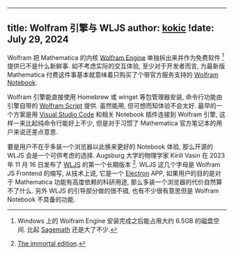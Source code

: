 
---
title: Wolfram 引擎与 WLJS
author: [kokic](/kokic.md)
!date: July 29, 2024
---

Wolfram 把 Mathematica 的内核 [Wolfram Engine](https://www.wolfram.com/engine) 单独拆出来并作为免费软件 [^wolfram-engine-size] 提供已不是什么新鲜事. 如不考虑实际的交互体验, 至少对于开发者而言, 为最新版 Mathematica 付费这件事基本就意味着只购买了个带官方服务支持的 [Wolfram Notebook](https://www.wolfram.com/notebooks). 

Wolfram 引擎能直接使用 Homebrew 或 winget 等包管理器安装, 命令行功能由引擎自带的 [Wolfram Script](https://www.wolfram.com/wolframscript) 提供. 虽然能用, 但可想而知体验不会太好. 最早的一个方案是用 [Visual Studio Code](https://code.visualstudio.com) 和相关 Notebook 插件连接到 Wolfram 引擎, 这样一来比起纯命令行能好上不少, 但是对于习惯了 Mathematica 官方笔记本的用户来说还差点意思. 

要是用户不在乎多装一个浏览器以此换来更好的 Notebook 体验, 那么开源的 WLJS 会是一个可供考虑的选择. Augsburg 大学的物理学家 Kirill Vasin 在 2023 年 11 月 16 日发布了 [WLJS](https://github.com/JerryI/wolfram-js-frontend) 的第一个长期版本 [^immortal-edition]. WLJS 这几个字母是 Wolfram JS Frontend 的缩写, 从技术上说, 它是一个 [Electron](https://www.electronjs.org) APP, 如果用户的目的是对于 Mathematica 功能有高度依赖的科研用途, 那么多装一个浏览器的代价自然算不了什么. 另外 WLJS 的引导部分做的很不错, 也有不少很有意思但是 Wolfram Notebook 不具备的功能. 

[^wolfram-engine-size]: Windows 上的 Wolfram Engine 安装完成之后能占用大约 6.5GB 的磁盘空间. 比起 [Sagemath](https://www.sagemath.org) 还是大了不少. 

[^immortal-edition]: [The immortal edition](https://github.com/JerryI/wolfram-js-frontend/releases/tag/1.0.1). 
